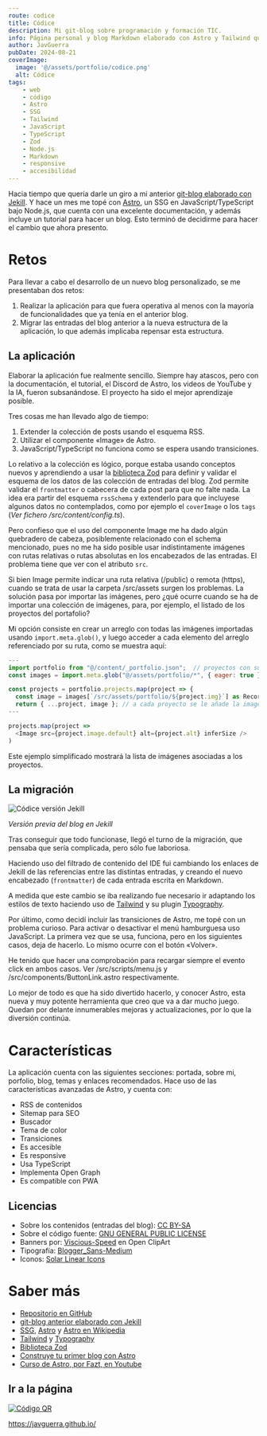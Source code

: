 ```yaml
---
route: codice
title: Códice
description: Mi git-blog sobre programación y formación TIC.
info: Página personal y blog Markdown elaborado con Astro y Tailwind que incluye buscador, etiquetas, RSS y modo claro/oscuro automático..
author: JavGuerra
pubDate: 2024-08-21
coverImage:
  image: '@/assets/portfolio/codice.png'
  alt: Códice
tags:
    - web
    - código
    - Astro
    - SSG
    - Tailwind
    - JavaScript
    - TypeScript
    - Zod
    - Node.js
    - Markdown
    - responsive
    - accesibilidad
---
```


Hacia tiempo que quería darle un giro a mi anterior [git-blog elaborado con Jekill](/blog/hola-mundo). Y hace un mes me topé con [Astro](https://astro.build/), un SSG en JavaScript/TypeScript bajo Node.js, que cuenta con una excelente documentación, y además incluye un tutorial para hacer un blog. Esto terminó de decidirme para hacer el cambio que ahora presento.

# Retos

Para llevar a cabo el desarrollo de un nuevo blog personalizado, se me presentaban dos retos:

1. Realizar la aplicación para que fuera operativa al menos con la mayoría de funcionalidades que ya tenía en el anterior blog.
2. Migrar las entradas del blog anterior a la nueva estructura de la aplicación, lo que además implicaba repensar esta estructura.

## La aplicación

Elaborar la aplicación fue realmente sencillo. Siempre hay atascos, pero con la documentación, el tutorial, el Discord de Astro, los videos de YouTube y la IA, fueron subsanándose. El proyecto ha sido el mejor aprendizaje posible. 

Tres cosas me han llevado algo de tiempo:

1. Extender la colección de posts usando el esquema RSS.
2. Utilizar el componente «Image» de Astro.
3. JavaScript/TypeScript no funciona como se espera usando transiciones. 

Lo relativo a la colección es lógico, porque estaba usando conceptos nuevos y aprendiendo a usar la [biblioteca Zod](https://zod.dev/) para definir y validar el esquema de los datos de las colección de entradas del blog. Zod permite validar el `frontmatter` o cabecera de cada post para que no falte nada. La idea era partir del esquema `rssSchema` y extenderlo para que incluyese algunos datos no contemplados, como por ejemplo el `coverImage` o los `tags` (_Ver fichero /src/content/config.ts_).

Pero confieso que el uso del componente Image me ha dado algún quebradero de cabeza, posiblemente relacionado con el schema mencionado, pues no me ha sido posible usar indistintamente imágenes con rutas relativas o rutas absolutas en los encabezados de las entradas. El problema tiene que ver con el atributo `src`.

Si bien Image permite indicar una ruta relativa (/public) o remota (https), cuando se trata de usar la carpeta /src/assets surgen los problemas. La solución pasa por importar las imágenes, pero ¿qué ocurre cuando se ha de importar una colección de imágenes, para, por ejemplo, el listado de los proyectos del portafolio?

Mi opción consiste en crear un arreglo con todas las imágenes importadas usando `import.meta.glob()`, y luego acceder a cada elemento del arreglo referenciado por su ruta, como se muestra aquí:

``` javascript
---
import portfolio from "@/content/_portfolio.json";  // proyectos con sus respectivas rutas de imagenes
const images = import.meta.glob("@/assets/portfolio/*", { eager: true });

const projects = portfolio.projects.map(project => {
  const image = images[`/src/assets/portfolio/${project.img}`] as Record<string, any>;
  return { ...project, image }; // a cada proyecto se le añade la imagen importada
---

projects.map(project => 
  <Image src={project.image.default} alt={project.alt} inferSize />
)
```
Este ejemplo simplificado mostrará la lista de imágenes asociadas a los proyectos.

## La migración

![Códice versión Jekill](@/assets/img/codice-jekill.png)

_Versión previa del blog en Jekill_

Tras conseguir que todo funcionase, llegó el turno de la migración, que pensaba que sería complicada, pero sólo fue laboriosa. 

Haciendo uso del filtrado de contenido del IDE fui cambiando los enlaces de Jekill de las referencias entre las distintas entradas, y creando el nuevo encabezado (`frontmatter`) de cada entrada escrita en Markdown.

A medida que este cambio se iba realizando fue necesario ir adaptando los estilos de texto haciendo uso de [Tailwind](https://tailwindcss.com/) y su plugin [Typography](https://github.com/tailwindlabs/tailwindcss-typography).

Por último, como decidí incluir las transiciones de Astro, me topé con un problema curioso. Para activar o desactivar el menú hamburguesa uso JavaScript. La primera vez que se usa, funciona, pero en los siguientes casos, deja de hacerlo. Lo mismo ocurre con el botón «Volver».

He tenido que hacer una comprobación para recargar siempre el evento click en ambos casos. Ver /src/scripts/menu.js y /src/components/ButtonLink.astro respectivamente.

Lo mejor de todo es que ha sido divertido hacerlo, y conocer Astro, esta nueva y muy potente herramienta que creo que va a dar mucho juego. Quedan por delante innumerables mejoras y actualizaciones, por lo que la diversión continúa.

# Características

La aplicación cuenta con las siguientes secciones: portada, sobre mi, porfolio, blog, temas y enlaces recomendados. Hace uso de las características avanzadas de Astro, y cuenta con:

- RSS de contenidos
- Sitemap para SEO
- Buscador
- Tema de color
- Transiciones
- Es accesible
- Es responsive
- Usa TypeScript
- Implementa Open Graph
- Es compatible con PWA

## Licencias

- Sobre los contenidos (entradas del blog): [CC BY-SA](https://creativecommons.org/licenses/by-sa/4.0/deed.es)
- Sobre el código fuente: [GNU GENERAL PUBLIC LICENSE](LICENSE)
- Banners por: [Viscious-Speed](https://openclipart.org/detail/202234/banners-set) en Open ClipArt
- Tipografía: [Blogger_Sans-Medium](https://www.fontsquirrel.com/fonts/blogger-sans)
- Iconos: [Solar Linear Icons](https://www.svgrepo.com/collection/solar-linear-icons/)

# Saber más

- [Repositorio en GitHub](https://github.com/JavGuerra/javguerra.github.io)
- [git-blog anterior elaborado con Jekill](/blog/hola-mundo)
- [SSG](https://es.wikipedia.org/wiki/Generador_de_sitios_est%C3%A1ticos), [Astro](https://astro.build/) y [Astro en Wikipedia](https://es.wikipedia.org/wiki/Astro_(framework))
- [Tailwind](https://tailwindcss.com/) y [Typography](https://github.com/tailwindlabs/tailwindcss-typography)
- [Biblioteca Zod](https://zod.dev/)
- [Construye tu primer blog con Astro](https://docs.astro.build/es/tutorial/0-introduction/)
- [Curso de Astro, por Fazt, en Youtube](https://youtu.be/sOXW0ZnJxbQ?si=yLRwfY4lyOMaHypc)

## Ir a la página

[![Código QR](/assets/img/qr.svg)](https://javguerra.github.io/)  

https://javguerra.github.io/